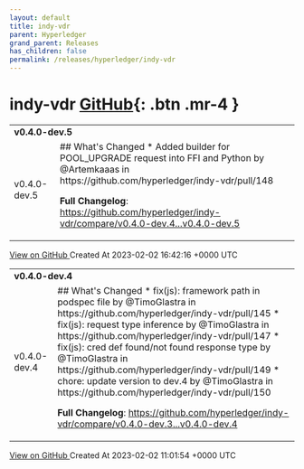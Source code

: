 ```yaml
---
layout: default
title: indy-vdr
parent: Hyperledger
grand_parent: Releases
has_children: false
permalink: /releases/hyperledger/indy-vdr
---
```


# indy-vdr <span class="fs-3 right-align">[GitHub](https://github.com/hyperledger/indy-vdr){: .btn .mr-4 }</span>


<div>
    <table>
        <tr>
            <td colspan="2">
                <b>
                    v0.4.0-dev.5
                </b>
            </td>
        </tr>
        <tr>
            <td>
                <span class="chip">
                    v0.4.0-dev.5
                </span>
            </td>
            <td>
                ## What's Changed
* Added builder for POOL_UPGRADE request into FFI and Python by @Artemkaaas in https://github.com/hyperledger/indy-vdr/pull/148


**Full Changelog**: https://github.com/hyperledger/indy-vdr/compare/v0.4.0-dev.4...v0.4.0-dev.5
            </td>
        </tr>
    </table>
    <a href="https://github.com/hyperledger/indy-vdr/releases/tag/v0.4.0-dev.5" class=".btn">
        View on GitHub
    </a>
    <span class="right-align">
        Created At 2023-02-02 16:42:16 +0000 UTC
    </span>
</div>

<div>
    <table>
        <tr>
            <td colspan="2">
                <b>
                    v0.4.0-dev.4
                </b>
            </td>
        </tr>
        <tr>
            <td>
                <span class="chip">
                    v0.4.0-dev.4
                </span>
            </td>
            <td>
                ## What's Changed
* fix(js): framework path in podspec file by @TimoGlastra in https://github.com/hyperledger/indy-vdr/pull/145
* fix(js): request type inference by @TimoGlastra in https://github.com/hyperledger/indy-vdr/pull/147
* fix(js): cred def found/not found response type by @TimoGlastra in https://github.com/hyperledger/indy-vdr/pull/149
* chore: update version to dev.4 by @TimoGlastra in https://github.com/hyperledger/indy-vdr/pull/150


**Full Changelog**: https://github.com/hyperledger/indy-vdr/compare/v0.4.0-dev.3...v0.4.0-dev.4
            </td>
        </tr>
    </table>
    <a href="https://github.com/hyperledger/indy-vdr/releases/tag/v0.4.0-dev.4" class=".btn">
        View on GitHub
    </a>
    <span class="right-align">
        Created At 2023-02-02 11:01:54 +0000 UTC
    </span>
</div>

